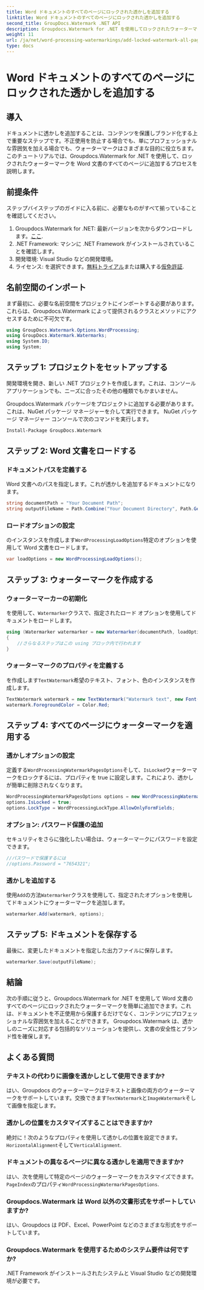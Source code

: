 ```yaml
---
title: Word ドキュメントのすべてのページにロックされた透かしを追加する
linktitle: Word ドキュメントのすべてのページにロックされた透かしを追加する
second_title: GroupDocs.Watermark .NET API
description: Groupdocs.Watermark for .NET を使用してロックされたウォーターマークを追加し、ドキュメントを保護します。簡単に実装するには、ステップバイステップのガイドに従ってください。
weight: 11
url: /ja/net/word-processing-watermarkings/add-locked-watermark-all-pages-word-docs/
type: docs
---
```

# Word ドキュメントのすべてのページにロックされた透かしを追加する

## 導入
ドキュメントに透かしを追加することは、コンテンツを保護しブランド化する上で重要なステップです。不正使用を防止する場合でも、単にプロフェッショナルな雰囲気を加える場合でも、ウォーターマークはさまざまな目的に役立ちます。このチュートリアルでは、Groupdocs.Watermark for .NET を使用して、ロックされたウォーターマークを Word 文書のすべてのページに追加するプロセスを説明します。
## 前提条件
ステップバイステップのガイドに入る前に、必要なものがすべて揃っていることを確認してください。
1. Groupdocs.Watermark for .NET: 最新バージョンを次からダウンロードします。[ここ](https://releases.groupdocs.com/Watermark/net/).
2. .NET Framework: マシンに .NET Framework がインストールされていることを確認します。
3. 開発環境: Visual Studio などの開発環境。
4. ライセンス: を選択できます。[無料トライアル](https://releases.groupdocs.com/)または購入する[仮免許証](https://purchase.groupdocs.com/temporary-license/).
## 名前空間のインポート
まず最初に、必要な名前空間をプロジェクトにインポートする必要があります。これらは、Groupdocs.Watermark によって提供されるクラスとメソッドにアクセスするために不可欠です。
```csharp
using GroupDocs.Watermark.Options.WordProcessing;
using GroupDocs.Watermark.Watermarks;
using System.IO;
using System;
```
## ステップ 1: プロジェクトをセットアップする

開発環境を開き、新しい .NET プロジェクトを作成します。これは、コンソール アプリケーションでも、ニーズに合ったその他の種類でもかまいません。

Groupdocs.Watermark パッケージをプロジェクトに追加する必要があります。これは、NuGet パッケージ マネージャーを介して実行できます。 NuGet パッケージ マネージャー コンソールで次のコマンドを実行します。
```sh
Install-Package GroupDocs.Watermark
```
## ステップ 2: Word 文書をロードする
### ドキュメントパスを定義する
Word 文書へのパスを指定します。これが透かしを追加するドキュメントになります。
```csharp
string documentPath = "Your Document Path";
string outputFileName = Path.Combine("Your Document Directory", Path.GetFileName(documentPath));
```
### ロードオプションの設定
のインスタンスを作成します`WordProcessingLoadOptions`特定のオプションを使用して Word 文書をロードします。
```csharp
var loadOptions = new WordProcessingLoadOptions();
```
## ステップ 3: ウォーターマークを作成する
### ウォーターマーカーの初期化
を使用して、`Watermarker`クラスで、指定されたロード オプションを使用してドキュメントをロードします。
```csharp
using (Watermarker watermarker = new Watermarker(documentPath, loadOptions))
{
    //さらなるステップはこの using ブロック内で行われます
}
```
### ウォーターマークのプロパティを定義する
を作成します`TextWatermark`希望のテキスト、フォント、色のインスタンスを作成します。
```csharp
TextWatermark watermark = new TextWatermark("Watermark text", new Font("Arial", 19));
watermark.ForegroundColor = Color.Red;
```
## ステップ 4: すべてのページにウォーターマークを適用する
### 透かしオプションの設定
定義する`WordProcessingWatermarkPagesOptions`そして、`IsLocked`ウォーターマークをロックするには、プロパティを true に設定します。これにより、透かしが簡単に削除されなくなります。
```csharp
WordProcessingWatermarkPagesOptions options = new WordProcessingWatermarkPagesOptions();
options.IsLocked = true;
options.LockType = WordProcessingLockType.AllowOnlyFormFields;
```
### オプション: パスワード保護の追加
セキュリティをさらに強化したい場合は、ウォーターマークにパスワードを設定できます。
```csharp
//パスワードで保護するには
//options.Password = "7654321";
```
### 透かしを追加する
使用`Add`の方法`Watermarker`クラスを使用して、指定されたオプションを使用してドキュメントにウォーターマークを追加します。
```csharp
watermarker.Add(watermark, options);
```
## ステップ 5: ドキュメントを保存する
最後に、変更したドキュメントを指定した出力ファイルに保存します。
```csharp
watermarker.Save(outputFileName);
```

## 結論
次の手順に従うと、Groupdocs.Watermark for .NET を使用して Word 文書のすべてのページにロックされたウォーターマークを簡単に追加できます。これは、ドキュメントを不正使用から保護するだけでなく、コンテンツにプロフェッショナルな雰囲気を加えることができます。 Groupdocs.Watermark は、透かしのニーズに対応する包括的なソリューションを提供し、文書の安全性とブランド性を確保します。
## よくある質問
### テキストの代わりに画像を透かしとして使用できますか?
はい、Groupdocs のウォーターマークはテキストと画像の両方のウォーターマークをサポートしています。交換できます`TextWatermark`と`ImageWatermark`そして画像を指定します。
### 透かしの位置をカスタマイズすることはできますか?
絶対に！次のようなプロパティを使用して透かしの位置を設定できます。`HorizontalAlignment`そして`VerticalAlignment`.
### ドキュメントの異なるページに異なる透かしを適用できますか?
はい、次を使用して特定のページのウォーターマークをカスタマイズできます。`PageIndex`のプロパティ`WordProcessingWatermarkPagesOptions`.
### Groupdocs.Watermark は Word 以外の文書形式をサポートしていますか?
はい、Groupdocs は PDF、Excel、PowerPoint などのさまざまな形式をサポートしています。
### Groupdocs.Watermark を使用するためのシステム要件は何ですか?
.NET Framework がインストールされたシステムと Visual Studio などの開発環境が必要です。